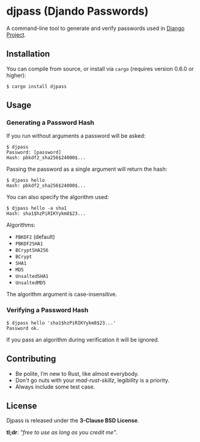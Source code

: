 # djpass (Djando Passwords)

A command-line tool to generate and verify passwords used in [Django Project](https://www.djangoproject.com).

## Installation

You can compile from source, or install via `cargo` (requires version 0.6.0 or higher):

```
$ cargo install djpass
```

## Usage

### Generating a Password Hash

If you run without arguments a password will be asked:

```
$ djpass
Password: [password]
Hash: pbkdf2_sha256$24000$...
```

Passing the password as a single argument will return the hash:

```
$ djpass hello
Hash: pbkdf2_sha256$24000$...
```

You can also specify the algorithm used:

```
$ djpass hello -a sha1
Hash: sha1$hzPiRIKYykm8$23...
```

Algorithms:

- `PBKDF2` (default)
- `PBKDF2SHA1`
- `BCryptSHA256`
- `BCrypt`
- `SHA1`
- `MD5`
- `UnsaltedSHA1`
- `UnsaltedMD5`

The algorithm argument is case-insensitive.

### Verifying a Password Hash

```
$ djpass hello 'sha1$hzPiRIKYykm8$23...'
Password ok.
```

If you pass an algorithm during verification it will be ignored.


## Contributing

* Be polite, I’m new to Rust, like almost everybody.
* Don't go nuts with your *mad-rust-skillz*, legibility is a priority.
* Always include some test case.

## License

Djpass is released under the **3-Clause BSD License**.

**tl;dr**: *"free to use as long as you credit me"*.
